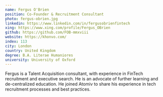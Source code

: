 ```yaml
---
name: Fergus O'Brien
position: Co-Founder & Recruitment Consultant 
photo: fergus-obrien.jpg
linkedin: https://www.linkedin.com/in/fergusobrienfintech
xing: https://www.xing.com/profile/Fergus_OBrien
github: https://github.com/FOB-mmxviii
website: https://khonvo.com/
index: 113
city: London
country: United Kingdom
degree: B.A. Literae Humaniores
university: University of Oxford
---
```

Fergus is a Talent Acquisition consultant, with experience in FinTech recruitment and executive search. He is an advocate of further learning and de-centralized education. He joined Atomiv to share his experience in tech recruitment processes and best practices.
